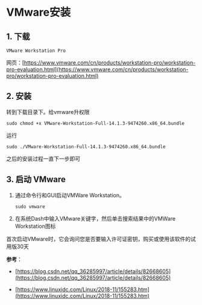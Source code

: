 # VMware安装

## 1. 下载

`VMware Workstation Pro`

网页：[https://www.vmware.com/cn/products/workstation-pro/workstation-pro-evaluation.html](https://www.vmware.com/cn/products/workstation-pro/workstation-pro-evaluation.html)

## 2. 安装

转到下载目录下。给vmware升权限

```shell
sudo chmod +x VMware-Workstation-Full-14.1.3-9474260.x86_64.bundle
```

运行

```shell
sudo ./VMware-Workstation-Full-14.1.3-9474260.x86_64.bundle
```

之后的安装过程一直下一步即可

## 3. 启动 VMware

1. 通过命令行和GUI启动VMWare Workstation。

    ```shell
    sudo vmware
    ```

2. 在系统Dash中输入VMware关键字，然后单击搜索结果中的VMWare Workstation图标

首次启动VMware时，它会询问您是否要输入许可证密钥，购买或使用该软件的试用版30天

**参考**：

- [https://blog.csdn.net/qq_36285997/article/details/82668605](https://blog.csdn.net/qq_36285997/article/details/82668605)

- [https://www.linuxidc.com/Linux/2018-11/155283.htm](https://www.linuxidc.com/Linux/2018-11/155283.htm)